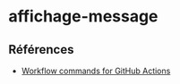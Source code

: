 # affichage-message

## Références 
- [Workflow commands for GitHub Actions](https://docs.github.com/en/actions/using-workflows/workflow-commands-for-github-actions)